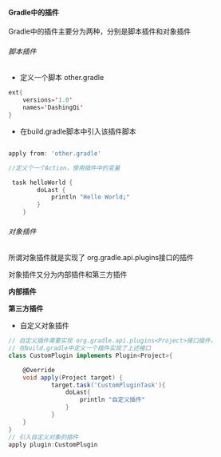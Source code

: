 
#### Gradle中的插件

Gradle中的插件主要分为两种，分别是脚本插件和对象插件

###### 脚本插件
- 定义一个脚本 other.gradle
```java
ext{
    versions='1.0'
    names='DashingQi'
}
```
- 在build.gradle脚本中引入该插件脚本

```groovy

apply from: 'other.gradle'

//定义个一个Action，使用插件中的变量

 task helloWorld {
        doLast {
            println "Hello World¡"
        }
    }
```

###### 对象插件
所谓对象插件就是实现了 org.gradle.api.plugins<Project>接口的插件

对象插件又分为内部插件和第三方插件

**内部插件**

**第三方插件**

- 自定义对象插件
```groovy
// 自定义插件需要实现 org.gradle.api.plugins<Project>接口插件，
// 在build.gradle中定义一个插件实现了上述接口
class CustomPlugin implements Plugin<Project>{

    @Override
    void apply(Project target) {
            target.task('CustomPluginTask'){
                doLast{
                    println "自定义插件"
                }
            }
    }
}
// 引入自定义对象的插件
apply plugin:CustomPlugin
```



